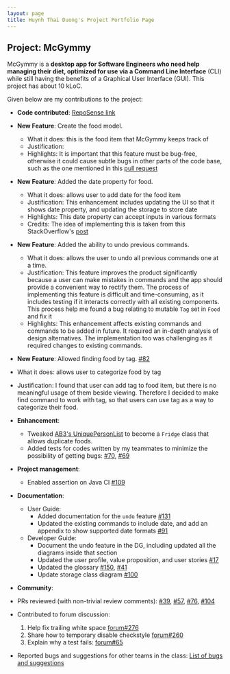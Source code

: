 ```yaml
---
layout: page
title: Huynh Thai Duong's Project Portfolio Page
---
```


## Project: McGymmy

McGymmy is a **desktop app for Software Engineers who need help managing their diet, optimized for use via a Command Line Interface** (CLI) while still having the benefits of a Graphical User Interface (GUI). 
This project has about 10 kLoC.

Given below are my contributions to the project:

* **Code contributed**:
[RepoSense link](https://nus-cs2103-ay2021s1.github.io/tp-dashboard/#breakdown=true&search=aidoxe-123&sort=groupTitle&sortWithin=title&since=2020-08-14&timeframe=commit&mergegroup=&groupSelect=groupByRepos&checkedFileTypes=docs~functional-code~test-code~other)

* **New Feature**: Create the food model.
  * What it does: this is the food item that McGymmy keeps track of
  * Justification: 
  * Highlights: It is important that this feature must be bug-free, otherwise it could cause subtle bugs in other parts of the code base, such as the one mentioned in
 this [pull request](https://github.com/AY2021S1-CS2103T-W17-3/tp/pull/120)
  
* **New Feature**: Added the date property for food.
  * What it does: allows user to add date for the food item
  * Justification: This enhancement includes updating the UI so that it shows date property, and updating the storage to store date
  * Highlights: This date property can accept inputs in various formats
  * Credits: The idea of implementing this is taken from this StackOverflow's [post](https://stackoverflow.com/questions/4024544/how-to-parse-dates-in-multiple-formats-using-simpledateformat)

* **New Feature**: Added the ability to undo previous commands.
  * What it does: allows the user to undo all previous commands one at a time.
  * Justification: This feature improves the product significantly because a user can make mistakes in commands and the app should provide a convenient way to rectify them.
  The process of implementing this feature is difficult and time-consuming, as it includes testing if it interacts correctly with all existing components.
  This process help me found a bug relating to mutable `Tag` set in `Food` and fix it
  * Highlights: This enhancement affects existing commands and commands to be added in future. 
  It required an in-depth analysis of design alternatives. The implementation too was challenging as it required changes to existing commands.

 * **New Feature**: Allowed finding food by tag. [\#82](https://github.com/AY2021S1-CS2103T-W17-3/tp/pull/82)
  * What it does: allows user to categorize food by tag
  * Justification: I found that user can add tag to food item, but there is no meaningful usage of them beside viewing. 
  Therefore I decided to make find command to work with tag, so that users can use tag as a way to categorize their food.

* **Enhancement**: 
  * Tweaked [AB3's UniquePersonList](https://github.com/nus-cs2103-AY2021S1/tp/blob/master/src/main/java/seedu/address/model/person/UniquePersonList.java) to become a `Fridge` class that allows duplicate foods.  
  * Added tests for codes written by my teammates to minimize the possibility of getting bugs: [\#70](https://github.com/AY2021S1-CS2103T-W17-3/tp/pull/70),
[\#69](https://github.com/AY2021S1-CS2103T-W17-3/tp/pull/69)
  
* **Project management**:
  * Enabled assertion on Java CI [\#109](https://github.com/AY2021S1-CS2103T-W17-3/tp/pull/109) 

* **Documentation**:
  * User Guide:
    * Added documentation for the `undo` feature [\#131](https://github.com/AY2021S1-CS2103T-W17-3/tp/pull/131)
    * Updated the existing commands to include date, and add an appendix to show supported date formats [\#91](https://github.com/AY2021S1-CS2103T-W17-3/tp/pull/91)
  * Developer Guide:
    * Document the undo feature in the DG, including updated all the diagrams inside that section
    * Updated the user profile, value proposition, and user stories [\#17](https://github.com/AY2021S1-CS2103T-W17-3/tp/pull/17)
    * Updated the glossary [\#150](https://github.com/AY2021S1-CS2103T-W17-3/tp/pull/150), [\#41](https://github.com/AY2021S1-CS2103T-W17-3/tp/pull/41)
    * Update storage class diagram [\#100](https://github.com/AY2021S1-CS2103T-W17-3/tp/pull/100)

* **Community**:
 * PRs reviewed (with non-trivial review comments): [\#39](https://github.com/AY2021S1-CS2103T-W17-3/tp/pull/39),
 [\#57](https://github.com/AY2021S1-CS2103T-W17-3/tp/pull/57), [\#76](https://github.com/AY2021S1-CS2103T-W17-3/tp/pull/76),
 [\#104](https://github.com/AY2021S1-CS2103T-W17-3/tp/pull/104)
 * Contributed to forum discussion: 
   1. Help fix trailing white space [forum#276](https://github.com/nus-cs2103-AY2021S1/forum/issues/276)
   2. Share how to temporary disable checkstyle [forum#260](https://github.com/nus-cs2103-AY2021S1/forum/issues/260)
   3. Explain why a test fails: [forum\#65](https://github.com/nus-cs2103-AY2021S1/forum/issues/65)
 * Reported bugs and suggestions for other teams in the class: [List of bugs and suggestions](https://github.com/aidoxe-123/ped/issues)
